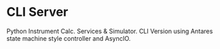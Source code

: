 # CLI Server
Python Instrument Calc. Services &amp; Simulator.
CLI Version using Antares state machine style controller and AsyncIO.
